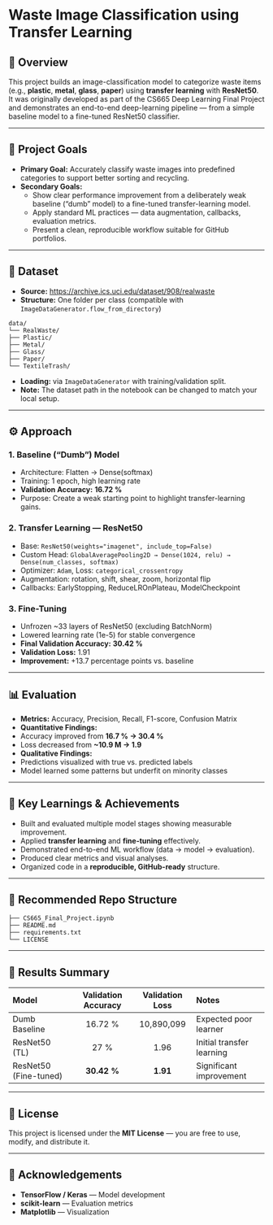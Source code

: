 # Waste Image Classification using Transfer Learning

## 📘 Overview
This project builds an image-classification model to categorize waste items (e.g., **plastic**, **metal**, **glass**, **paper**) using **transfer learning** with **ResNet50**.  
It was originally developed as part of the CS665 Deep Learning Final Project and demonstrates an end-to-end deep-learning pipeline — from a simple baseline model to a fine-tuned ResNet50 classifier.

---

## 🎯 Project Goals
- **Primary Goal:** Accurately classify waste images into predefined categories to support better sorting and recycling.
- **Secondary Goals:**
  - Show clear performance improvement from a deliberately weak baseline (“dumb” model) to a fine-tuned transfer-learning model.
  - Apply standard ML practices — data augmentation, callbacks, evaluation metrics.
  - Present a clean, reproducible workflow suitable for GitHub portfolios.

---

## 🧩 Dataset
- **Source:** https://archive.ics.uci.edu/dataset/908/realwaste
- **Structure:** One folder per class (compatible with `ImageDataGenerator.flow_from_directory`)
```
data/
└── RealWaste/
├── Plastic/
├── Metal/
├── Glass/
├── Paper/
└── TextileTrash/
```

- **Loading:** via `ImageDataGenerator` with training/validation split.
- **Note:** The dataset path in the notebook can be changed to match your local setup.

---

## ⚙️ Approach
### 1. Baseline (“Dumb”) Model
- Architecture: Flatten → Dense(softmax)
- Training: 1 epoch, high learning rate
- **Validation Accuracy:** **16.72 %**
- Purpose: Create a weak starting point to highlight transfer-learning gains.

### 2. Transfer Learning — ResNet50
- Base: `ResNet50(weights="imagenet", include_top=False)`
- Custom Head: `GlobalAveragePooling2D → Dense(1024, relu) → Dense(num_classes, softmax)`
- Optimizer: `Adam`, Loss: `categorical_crossentropy`
- Augmentation: rotation, shift, shear, zoom, horizontal flip
- Callbacks: EarlyStopping, ReduceLROnPlateau, ModelCheckpoint

### 3. Fine-Tuning
- Unfrozen ~33 layers of ResNet50 (excluding BatchNorm)
- Lowered learning rate (1e-5) for stable convergence
- **Final Validation Accuracy:** **30.42 %**  
- **Validation Loss:** 1.91  
- **Improvement:** +13.7 percentage points vs. baseline

---

## 📊 Evaluation
- **Metrics:** Accuracy, Precision, Recall, F1-score, Confusion Matrix
- **Quantitative Findings:**
- Accuracy improved from **16.7 % → 30.4 %**
- Loss decreased from **~10.9 M → 1.9**
- **Qualitative Findings:**
- Predictions visualized with true vs. predicted labels
- Model learned some patterns but underfit on minority classes

---

## 🧠 Key Learnings & Achievements
- Built and evaluated multiple model stages showing measurable improvement.
- Applied **transfer learning** and **fine-tuning** effectively.
- Demonstrated end-to-end ML workflow (data → model → evaluation).
- Produced clear metrics and visual analyses.
- Organized code in a **reproducible, GitHub-ready** structure.

---

## 📂 Recommended Repo Structure

```
├── CS665_Final_Project.ipynb
├── README.md
├── requirements.txt
└── LICENSE
```

---

## 🏁 Results Summary

| Model                 | Validation Accuracy | Validation Loss | Notes                     |
| :-------------------- | :-----------------: | :-------------: | :------------------------ |
| Dumb Baseline         |       16.72 %       |    10,890,099   | Expected poor learner     |
| ResNet50 (TL)         |         27 %        |       1.96      | Initial transfer learning |
| ResNet50 (Fine-tuned) |     **30.42 %**     |     **1.91**    | Significant improvement   |


---

## 📜 License

This project is licensed under the **MIT License** — you are free to use, modify, and distribute it.

---

## 🙌 Acknowledgements

* **TensorFlow / Keras** — Model development
* **scikit-learn** — Evaluation metrics
* **Matplotlib** — Visualization

